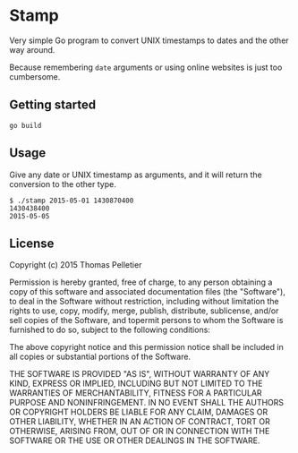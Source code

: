 # Stamp

Very simple Go program to convert UNIX timestamps to dates and the other way
around.

Because remembering `date` arguments or using online websites is just too
cumbersome.

## Getting started

    go build

## Usage

Give any date or UNIX timestamp as arguments, and it will return the conversion
to the other type.

    $ ./stamp 2015-05-01 1430870400
    1430438400
    2015-05-05

## License

Copyright (c) 2015 Thomas Pelletier

Permission is hereby granted, free of charge, to any person obtaining a copy of
this software and associated documentation files (the "Software"), to deal in
the Software without restriction, including without limitation the rights to
use, copy, modify, merge, publish, distribute, sublicense, and/or sell copies of
the Software, and topermit persons to whom the Software is
furnished to do so, subject to the following conditions:

The above copyright notice and this permission notice shall be included in all
copies or substantial portions of the Software.

THE SOFTWARE IS PROVIDED "AS IS", WITHOUT WARRANTY OF ANY KIND, EXPRESS OR
IMPLIED, INCLUDING BUT NOT LIMITED TO THE WARRANTIES OF MERCHANTABILITY, FITNESS
FOR A PARTICULAR PURPOSE AND NONINFRINGEMENT. IN NO EVENT SHALL THE AUTHORS OR
COPYRIGHT HOLDERS BE LIABLE FOR ANY CLAIM, DAMAGES OR OTHER LIABILITY, WHETHER
IN AN ACTION OF CONTRACT, TORT OR OTHERWISE, ARISING FROM, OUT OF OR IN
CONNECTION WITH THE SOFTWARE OR THE USE OR OTHER DEALINGS IN THE SOFTWARE.
